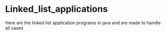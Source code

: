 Linked_list_applications
========================

Here are the linked list application programs in java and are made to handle all cases
